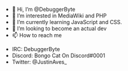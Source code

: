 - 👋 Hi, I’m @DebuggerByte
- 👀 I’m interested in MediaWiki and PHP
- 🌱 I’m currently learning JavaScript and CSS.
- 💞️ I’m looking to become an actual dev
- 📫 How to reach me 
* IRC: DebuggerByte
* Discord: Bongo Cat On Discord#0001
* Twitter: @JustinAves_
<!---
BukkitIsEnchanted/BukkitIsEnchanted is a ✨ special ✨ repository because its `README.md` (this file) appears on your GitHub profile.
You can click the Preview link to take a look at your changes.
--->

